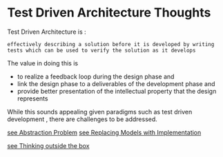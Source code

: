 #  Test Driven Architecture Thoughts

Test Driven Architecture is :
```
effectively describing a solution before it is developed by writing tests which can be used to verify the solution as it develops
```

The value in doing this is
- to realize a feedback loop during the design phase  and
- link the design phase to a deliverables of the development phase  and
- provide better presentation of the intellectual property that the design represents

While this sounds appealing given paradigms such as test driven development , there are challenges to be addressed.

[see Abstraction Problem](./AbstractionProblem.md)
[see Replacing Models with Implementation](./ReplacingModelswithImplementation.md)

[see Thinking outside the box](./OutsideTheBox.md)
